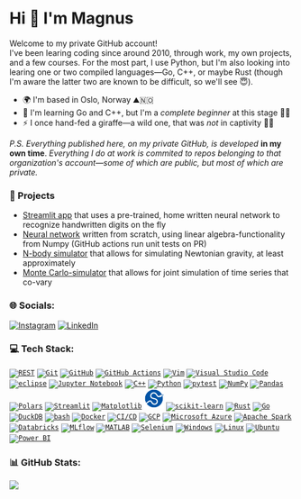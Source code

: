Hi 👋 I'm Magnus
=================================

Welcome to my private GitHub account!\
I've been learing coding since around 2010, through work, my own projects, and a few courses.
For the most part, I use Python, but I'm also looking into learing one or two compiled languages—Go, C++, or maybe Rust (though I'm aware the latter two are known to be difficult, so we'll see 😇).

* 🌍  I'm based in Oslo, Norway ⛰️🇳🇴
* 🧠  I'm learning Go and C++, but I'm a _complete beginner_ at this stage 👶🍼
* ⚡  I once hand-fed a giraffe—a wild one, that was _not_ in captivity 🫴🦒

_P.S. Everything published here, on my private GitHub, is developed_ **in my own time**. _Everything I do at work is commited to repos belonging to that organization's account—some of which are public, but most of which are private._

### 🚀 Projects
- [Streamlit app](https://github.com/magnushelliesen/handwritten-digit-recognizer-app) that uses a pre-trained, home written neural network to recognize handwritten digits on the fly
- [Neural network](https://github.com/magnushelliesen/neural-network) written from scratch, using linear algebra-functionality from Numpy (GitHub actions run unit tests on PR)
- [N-body simulator](https://github.com/magnushelliesen/n-body-simulator) that allows for simulating Newtonian gravity, at least approximately
- [Monte Carlo-simulator](https://github.com/magnushelliesen/monte-carlo-simulator) that allows for joint simulation of time series that co-vary

### 🌐 Socials:
[![Instagram](https://img.shields.io/badge/Instagram-%23E4405F.svg?logo=Instagram&logoColor=white)](https://instagram.com/magge1984) [![LinkedIn](https://img.shields.io/badge/LinkedIn-%230077B5.svg?logo=linkedin&logoColor=white)](https://linkedin.com/in/magnus-helliesen)

### 💻 Tech Stack:
<div >
	<code><a href="https://restfulapi.net/"><img width="35" src="https://raw.githubusercontent.com/marwin1991/profile-technology-icons/refs/heads/main/icons/rest.png" alt="REST" title="REST"/></a></code>
	<code><a href="https://git-scm.com/"><img width="35" src="https://raw.githubusercontent.com/marwin1991/profile-technology-icons/refs/heads/main/icons/git.png" alt="Git" title="Git"/></a></code>
	<code><a href="https://github.com/"><img width="35" src="https://raw.githubusercontent.com/marwin1991/profile-technology-icons/refs/heads/main/icons/github.png" alt="GitHub" title="GitHub"/></a></code>
	<code><a href="https://github.com/features/actions"><img width="35" src="https://avatars.githubusercontent.com/u/44036562?s=200&v=4" alt="GitHub Actions" title="GitHub Actions"/></a></code>
	<code><a href="https://www.vim.org/"><img width="35" src="https://raw.githubusercontent.com/marwin1991/profile-technology-icons/refs/heads/main/icons/vim.png" alt="Vim" title="Vim"/></a></code>
	<code><a href="https://code.visualstudio.com/"><img width="35" src="https://raw.githubusercontent.com/marwin1991/profile-technology-icons/refs/heads/main/icons/visual_studio_code.png" alt="Visual Studio Code" title="Visual Studio Code"/></a></code>
	<code><a href="https://www.eclipse.org/"><img width="35" src="https://raw.githubusercontent.com/marwin1991/profile-technology-icons/refs/heads/main/icons/eclipse.png" alt="eclipse" title="eclipse"/></a></code>
	<code><a href="https://jupyter.org/"><img width="35" src="https://raw.githubusercontent.com/marwin1991/profile-technology-icons/refs/heads/main/icons/jupyter_notebook.png" alt="Jupyter Notebook" title="Jupyter Notebook"/></a></code>
	<code><a href="https://isocpp.org/"><img width="35" src="https://raw.githubusercontent.com/marwin1991/profile-technology-icons/refs/heads/main/icons/c++.png" alt="C++" title="C++"/></a></code>
	<code><a href="https://www.python.org/"><img width="35" src="https://raw.githubusercontent.com/marwin1991/profile-technology-icons/refs/heads/main/icons/python.png" alt="Python" title="Python"/></a></code>
	<code><a href="https://docs.pytest.org/en/7.1.x/"><img width="35" src="https://raw.githubusercontent.com/marwin1991/profile-technology-icons/refs/heads/main/icons/pytest.png" alt="pytest" title="pytest"/></a></code>
	<code><a href="https://numpy.org/"><img width="35" src="https://raw.githubusercontent.com/marwin1991/profile-technology-icons/refs/heads/main/icons/numpy.png" alt="NumPy" title="NumPy"/></a></code>
	<code><a href="https://pandas.pydata.org/"><img width="35" src="https://raw.githubusercontent.com/marwin1991/profile-technology-icons/refs/heads/main/icons/pandas.png" alt="Pandas" title="Pandas"/></a></code>
	<code><a href="https://pola.rs/"><img width="35" src="https://avatars.githubusercontent.com/u/83768144?s=200&v=4" alt="Polars" title="Polars"/></a></code>
	<code><a href="https://streamlit.io/"><img width="35" src="https://streamlit.io/images/brand/streamlit-mark-color.png" alt="Streamlit" title="Streamlit"/></a></code>
	<code><a href="https://matplotlib.org/"><img width="35" src="https://avatars.githubusercontent.com/u/215947?s=200&v=4" alt="Matplotlib" title="Matplotlib"/></a></code>
	<code><a href="https://scipy.org/"><img width="35" src="https://raw.githubusercontent.com/scipy/scipy/main/doc/source/_static/logo.svg" alt="SciPy" title="SciPy"/></a></code>
 	<code><a href="https://scikit-learn.org/stable/"><img width="35" src="https://avatars.githubusercontent.com/u/17349883?s=200&v=4" alt="scikit-learn" title="scikit-learn"/></a></code>
	<code><a href="https://www.rust-lang.org/"><img width="35" src="https://raw.githubusercontent.com/marwin1991/profile-technology-icons/refs/heads/main/icons/rust.png" alt="Rust" title="Rust"/></a></code>
	<code><a href="https://golang.org/"><img width="35" src="https://raw.githubusercontent.com/marwin1991/profile-technology-icons/refs/heads/main/icons/go.png" alt="Go" title="Go"/></a></code>
	<code><a href="http://www.duckdb.org/"><img width="35" src="https://assets.streamlinehq.com/image/private/w_300,h_300,ar_1/f_auto/v1/icons/logos/duckdb-umoj5fxu8w5pzg7d0js9.png/duckdb-kz05ottxukbgvmp8c3bpi.png?_a=DAJFJtWIZAAC" alt="DuckDB" title="DuckDB"/></a></code>
	<code><a href="https://www.gnu.org/software/bash/"><img width="35" src="https://raw.githubusercontent.com/marwin1991/profile-technology-icons/refs/heads/main/icons/bash.png" alt="bash" title="bash"/></a></code>
	<code><a href="https://www.docker.com/"><img width="35" src="https://raw.githubusercontent.com/marwin1991/profile-technology-icons/refs/heads/main/icons/docker.png" alt="Docker" title="Docker"/></a></code>
	<code><a href="https://en.wikipedia.org/wiki/CI/CD"><img width="35" src="https://raw.githubusercontent.com/marwin1991/profile-technology-icons/refs/heads/main/icons/ci_cd.png" alt="CI/CD" title="CI/CD"/></a></code>
	<code><a href="https://cloud.google.com/"><img width="35" src="https://raw.githubusercontent.com/marwin1991/profile-technology-icons/refs/heads/main/icons/gcp.png" alt="GCP" title="GCP"/></a></code>
	<code><a href="https://azure.microsoft.com/"><img width="35" src="https://raw.githubusercontent.com/marwin1991/profile-technology-icons/refs/heads/main/icons/microsoft_azure.png" alt="Microsoft Azure" title="Microsoft Azure"/></a></code>
	<code><a href="https://spark.apache.org/"><img width="35" src="https://raw.githubusercontent.com/marwin1991/profile-technology-icons/refs/heads/main/icons/apache_spark.png" alt="Apache Spark" title="Apache Spark"/></a></code>
	<code><a href="https://databricks.com/"><img width="35" src="https://raw.githubusercontent.com/marwin1991/profile-technology-icons/refs/heads/main/icons/databricks.png" alt="Databricks" title="Databricks"/></a></code>
	<code><a href="https://mlflow.org/"><img width="35" src="https://avatars.githubusercontent.com/u/61449322?v=4" alt="MLflow" title="MLflow"/></a></code>
	<code><a href="https://www.mathworks.com/products/matlab.html"><img width="35" src="https://raw.githubusercontent.com/marwin1991/profile-technology-icons/refs/heads/main/icons/matlab.png" alt="MATLAB" title="MATLAB"/></a></code>
	<code><a href="https://www.selenium.dev/"><img width="35" src="https://raw.githubusercontent.com/marwin1991/profile-technology-icons/refs/heads/main/icons/selenium.png" alt="Selenium" title="Selenium"/></a></code>
	<code><a href="https://www.microsoft.com/en-us/windows"><img width="35" src="https://raw.githubusercontent.com/marwin1991/profile-technology-icons/refs/heads/main/icons/windows.png" alt="Windows" title="Windows"/></a></code>
	<code><a href="https://www.linux.org/"><img width="35" src="https://raw.githubusercontent.com/marwin1991/profile-technology-icons/refs/heads/main/icons/linux.png" alt="Linux" title="Linux"/></a></code>
	<code><a href="https://ubuntu.com/"><img width="35" src="https://raw.githubusercontent.com/marwin1991/profile-technology-icons/refs/heads/main/icons/ubuntu.png" alt="Ubuntu" title="Ubuntu"/></a></code>
	<code><a href="https://www.microsoft.com/en-us/power-platform/products/power-bi"><img width="35" src="https://avatars.githubusercontent.com/u/42988494?s=200&v=4" alt="Power BI" title="Power BI"/></a></code>

</div>

### 📊 GitHub Stats:
<!--  ![](https://github-readme-stats.vercel.app/api?username=magnushelliesen&theme=transparent&hide_border=false&include_all_commits=true&count_private=true)<br/> -->
![](https://nirzak-streak-stats.vercel.app/?user=magnushelliesen&theme=transparent&hide_border=false)<br/>
<!-- <a href="https://github.com/magnushelliesen" align="left">
  <img src="https://github-readme-stats.vercel.app/api/top-langs/?username=magnushelliesen&theme=transparent&hide_border=false&include_all_commits=true&count_private=true&layout=compact&hide=jupyter%20notebook" alt="Top Languages" />
</a>\
⚠️ _Most Used Languages are excluding `.ipynb`-files_ -->

<!-- Proudly created with GPRM ( https://gprm.itsvg.in ) -->

